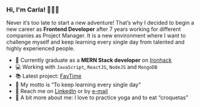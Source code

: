 ### Hi, I'm Carla! 👩🏻‍💻

Never it’s too late to start a new adventure! That’s why I decided to begin a new career as **Frontend Developer** after 7 years working for different companies as Project Manager. It is a new environment where I want to challenge myself and keep learning every single day from talented and highly experienced people.

- 🚀 Currently graduate as a **MERN Stack developer** on [Ironhack](https://www.ironhack.com/en) 
- 💻  Working with `JavaScript`, `ReactJS`, `NodeJS` and `MongoDB`
- 📚  Latest project: [FavTime](https://github.com/CarlaNavia/Favour_Time.client)
- 🎯 My motto is “To keep learning every single day”  
- 📩  Reach me on [LinkedIn](https://www.linkedin.com/in/carlanavia/) or by [e-mail](mailto:cnavia27@gmail.com) 
- 🥂  A bit more about me: I love to practice yoga and to eat “croquetas” 

